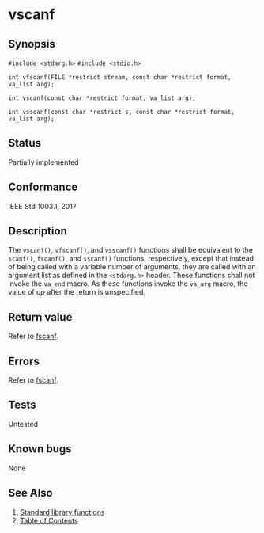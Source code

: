 <!-- Documentation template to fill -->
<!-- #MUST_BE: make good synopsis -->
# vscanf

## Synopsis

`#include <stdarg.h>`
`#include <stdio.h>`

`int vfscanf(FILE *restrict stream, const char *restrict format, va_list arg);`

`int vscanf(const char *restrict format, va_list arg);`

`int vsscanf(const char *restrict s, const char *restrict format, va_list arg);`

## Status

Partially implemented

## Conformance

IEEE Std 1003.1, 2017

## Description

The `vscanf()`, `vfscanf()`, and `vsscanf()` functions shall be equivalent to the `scanf()`, `fscanf()`, and `sscanf()`
functions, respectively, except that instead of being called with a variable number of arguments, they are called with
an argument list as defined in the `<stdarg.h>` header. These functions shall not invoke the `va_end` macro. As these
functions invoke the `va_arg` macro, the value of _ap_ after the return is unspecified.

## Return value

Refer to [fscanf](../f/fscanf.part-impl.md).

## Errors

Refer to [fscanf](../f/fscanf.part-impl.md).

## Tests

Untested

## Known bugs

None

## See Also

1. [Standard library functions](../README.md)
2. [Table of Contents](../../../README.md)
